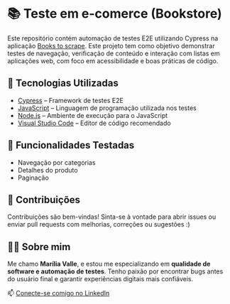 # 📚 Teste em e-comerce (Bookstore)

Este repositório contém automação de testes E2E utilizando Cypress na aplicação [Books to scrape](https://books.toscrape.com/). Este projeto tem como objetivo demonstrar testes de navegação, verificação de conteúdo e interação com listas em aplicações web, com foco em acessibilidade e boas práticas de código.

## 🚀 Tecnologias Utilizadas

- [Cypress](https://www.cypress.io/) – Framework de testes E2E 
- [JavaScript](https://developer.mozilla.org/pt-BR/docs/Web/JavaScript) – Linguagem de programação utilizada nos testes  
- [Node.js](https://nodejs.org/) – Ambiente de execução para o JavaScript  
- [Visual Studio Code](https://code.visualstudio.com/) – Editor de código recomendado

## 🧪 Funcionalidades Testadas

- Navegação por categorias   
- Detalhes do produto
- Paginação

## 🤝 Contribuições
Contribuições são bem-vindas! Sinta-se à vontade para abrir issues ou enviar pull requests com melhorias, correções ou sugestões :)

## 👩‍💻 Sobre mim

Me chamo **Marília Valle**, e estou me especializando em **qualidade de software e automação de testes**. Tenho paixão por encontrar bugs antes do usuário final e garantir experiências digitais mais confiáveis.

📫 [Conecte-se comigo no LinkedIn](https://www.linkedin.com/in/mariliavalle/)

